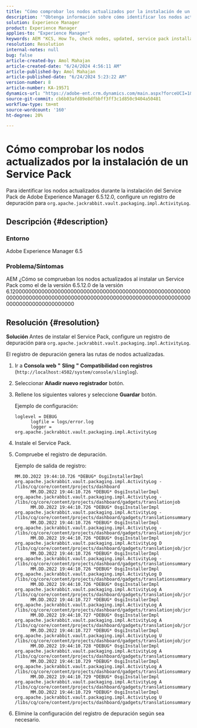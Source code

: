 ```yaml
---
title: "Cómo comprobar los nodos actualizados por la instalación de un Service Pack"
description: '"Obtenga información sobre cómo identificar los nodos actualizados con un registro de depuración durante la instalación del Service Pack de Adobe Experience Manager 6.5".'
solution: Experience Manager
product: Experience Manager
applies-to: "Experience Manager"
keywords: AEM "KCS, How To, check nodes, updated, service pack installation, 6.5, Adobe Experience Manager"
resolution: Resolution
internal-notes: null
bug: false
article-created-by: Amol Mahajan
article-created-date: "6/24/2024 4:56:11 AM"
article-published-by: Amol Mahajan
article-published-date: "6/24/2024 5:23:22 AM"
version-number: 8
article-number: KA-19571
dynamics-url: "https://adobe-ent.crm.dynamics.com/main.aspx?forceUCI=1&pagetype=entityrecord&etn=knowledgearticle&id=6da4920d-e631-ef11-8409-6045bd029b18"
source-git-commit: cb6b03afd89e8dfbbff3ff3c1d850c9404a50481
workflow-type: tm+mt
source-wordcount: '160'
ht-degree: 20%

---
```


# Cómo comprobar los nodos actualizados por la instalación de un Service Pack


Para identificar los nodos actualizados durante la instalación del Service Pack de Adobe Experience Manager 6.5.12.0, configure un registro de depuración para `org.apache.jackrabbit.vault.packaging.impl.ActivityLog`.

## Descripción {#description}


### <b>Entorno</b>

Adobe Experience Manager 6.5



### <b>Problema/Síntomas</b>

AEM ¿Cómo se comprueban los nodos actualizados al instalar un Service Pack como el de la versión 6.5.12.0 de la versión 6.12000000000000000000000000000000000000000000000000000000000000000000000000000000000000000000000000000000000000000000000000000000000000


## Resolución {#resolution}


<b>Solución</b>
Antes de instalar el Service Pack, configure un registro de depuración para `org.apache.jackrabbit.vault.packaging.impl.ActivityLog`.

El registro de depuración genera las rutas de nodos actualizadas.

1. Ir a <b>Consola web</b> <b>&quot;</b> <b>Sling</b> <b>&quot;</b> <b>Compatibilidad con registros</b> (`http://localhost:4502/system/console/slinglog`).
2. Seleccionar <b>Añadir nuevo registrador</b> botón.
3. Rellene los siguientes valores y seleccione <b>Guardar</b> botón.



   Ejemplo de configuración:


   ```
   loglevel = DEBUG
         logfile = logs/error.log
         logger = org.apache.jackrabbit.vault.packaging.impl.ActivityLog
   ```


4. Instale el Service Pack.
5. Compruebe el registro de depuración.



   Ejemplo de salida de registro:


   ```
   MM.DD.2022 19:44:10.726 *DEBUG* OsgiInstallerImpl org.apache.jackrabbit.vault.packaging.impl.ActivityLog - /libs/cq/core/content/projects/dashboard
         MM.DD.2022 19:44:10.726 *DEBUG* OsgiInstallerImpl org.apache.jackrabbit.vault.packaging.impl.ActivityLog - /libs/cq/core/content/projects/dashboard/gadgets/translationjob
         MM.DD.2022 19:44:10.726 *DEBUG* OsgiInstallerImpl org.apache.jackrabbit.vault.packaging.impl.ActivityLog - /libs/cq/core/content/projects/dashboard/gadgets/translationsummary
         MM.DD.2022 19:44:10.726 *DEBUG* OsgiInstallerImpl org.apache.jackrabbit.vault.packaging.impl.ActivityLog - /libs/cq/core/content/projects/dashboard/gadgets/translationjob/jcr:content
         MM.DD.2022 19:44:10.726 *DEBUG* OsgiInstallerImpl org.apache.jackrabbit.vault.packaging.impl.ActivityLog D /libs/cq/core/content/projects/dashboard/gadgets/translationjob/jcr:content/image
         MM.DD.2022 19:44:10.726 *DEBUG* OsgiInstallerImpl org.apache.jackrabbit.vault.packaging.impl.ActivityLog - /libs/cq/core/content/projects/dashboard/gadgets/translationsummary/jcr:content
         MM.DD.2022 19:44:10.726 *DEBUG* OsgiInstallerImpl org.apache.jackrabbit.vault.packaging.impl.ActivityLog D /libs/cq/core/content/projects/dashboard/gadgets/translationsummary/jcr:content/image
         MM.DD.2022 19:44:10.726 *DEBUG* OsgiInstallerImpl org.apache.jackrabbit.vault.packaging.impl.ActivityLog A /libs/cq/core/content/projects/dashboard/gadgets/translationjob/jcr:content/image
         MM.DD.2022 19:44:10.727 *DEBUG* OsgiInstallerImpl org.apache.jackrabbit.vault.packaging.impl.ActivityLog A /libs/cq/core/content/projects/dashboard/gadgets/translationjob/jcr:content/image/file
         MM.DD.2022 19:44:10.727 *DEBUG* OsgiInstallerImpl org.apache.jackrabbit.vault.packaging.impl.ActivityLog A /libs/cq/core/content/projects/dashboard/gadgets/translationjob/jcr:content/image/file/jcr:content
         MM.DD.2022 19:44:10.727 *DEBUG* OsgiInstallerImpl org.apache.jackrabbit.vault.packaging.impl.ActivityLog U /libs/cq/core/content/projects/dashboard/gadgets/translationjob/jcr:content/image/file/jcr:content/jcr:data
         MM.DD.2022 19:44:10.728 *DEBUG* OsgiInstallerImpl org.apache.jackrabbit.vault.packaging.impl.ActivityLog A /libs/cq/core/content/projects/dashboard/gadgets/translationsummary/jcr:content/image
         MM.DD.2022 19:44:10.729 *DEBUG* OsgiInstallerImpl org.apache.jackrabbit.vault.packaging.impl.ActivityLog A /libs/cq/core/content/projects/dashboard/gadgets/translationsummary/jcr:content/image/file
         MM.DD.2022 19:44:10.729 *DEBUG* OsgiInstallerImpl org.apache.jackrabbit.vault.packaging.impl.ActivityLog A /libs/cq/core/content/projects/dashboard/gadgets/translationsummary/jcr:content/image/file/jcr:content
         MM.DD.2022 19:44:10.729 *DEBUG* OsgiInstallerImpl org.apache.jackrabbit.vault.packaging.impl.ActivityLog U /libs/cq/core/content/projects/dashboard/gadgets/translationsummary/jcr:content/image/file/jcr:content/jcr:data
   ```


6. Elimine la configuración del registro de depuración según sea necesario.

